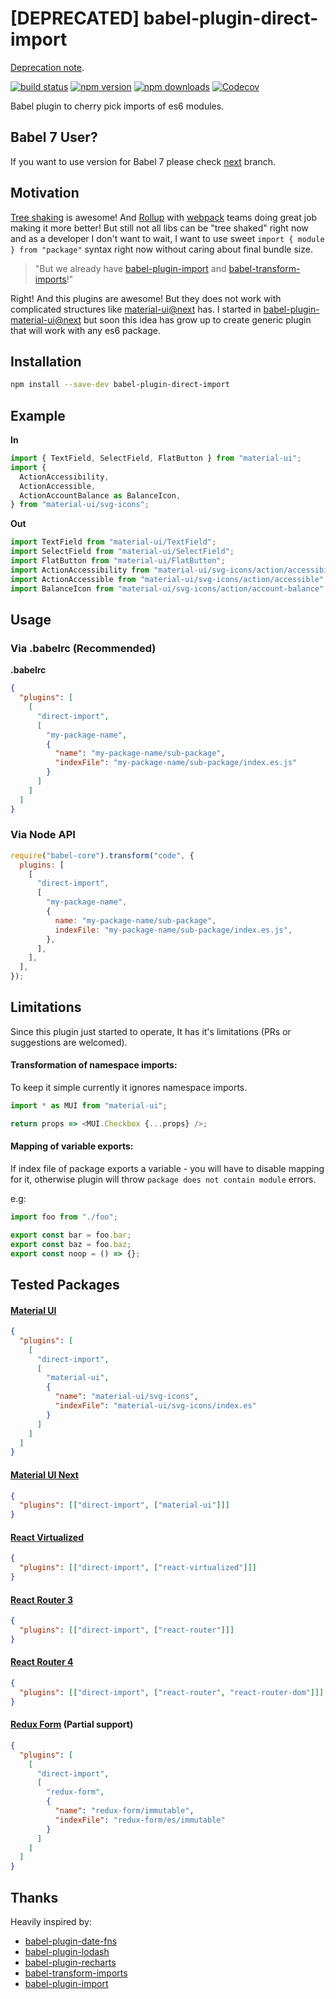 # [DEPRECATED] babel-plugin-direct-import

[Deprecation note](https://github.com/umidbekkarimov/babel-plugin-direct-import/issues/13#issuecomment-419017347).

[![build status](https://img.shields.io/travis/com/umidbekkarimov/babel-plugin-direct-import/master.svg?style=flat-square)](https://travis-ci.com/umidbekkarimov/babel-plugin-direct-import)
[![npm version](https://img.shields.io/npm/v/babel-plugin-direct-import.svg?style=flat-square)](https://www.npmjs.com/package/babel-plugin-direct-import)
[![npm downloads](https://img.shields.io/npm/dm/babel-plugin-direct-import.svg?style=flat-square)](https://www.npmjs.com/package/babel-plugin-direct-import)
[![Codecov](https://img.shields.io/codecov/c/gh/umidbekkarimov/babel-plugin-direct-import.svg?style=flat-square)](https://codecov.io/gh/umidbekkarimov/babel-plugin-direct-import)

Babel plugin to cherry pick imports of es6 modules.

## Babel 7 User?

If you want to use version for Babel 7 please check [next](https://github.com/umidbekkarimov/babel-plugin-direct-import/tree/next) branch.

## Motivation

[Tree shaking](https://webpack.js.org/guides/tree-shaking/) is awesome! And
[Rollup](https://rollupjs.org/) with [webpack](https://webpack.js.org) teams
doing great job making it more better! But still not all libs can be "tree
shaked" right now and as a developer I don't want to wait, I want to use sweet
`import { module } from "package"` syntax right now without caring about final
bundle size.

> "But we already have
> [babel-plugin-import](https://github.com/ant-design/babel-plugin-import) and
> [babel-transform-imports](https://bitbucket.org/amctheatres/babel-transform-imports)!"

Right! And this plugins are awesome! But they does not work with complicated
structures like
[material-ui@next](https://github.com/callemall/material-ui/blob/next/src/index.js)
has. I started in
[babel-plugin-material-ui@next](https://github.com/umidbekkarimov/babel-plugin-material-ui/tree/next)
but soon this idea has grow up to create generic plugin that will work with any
es6 package.

## Installation

```bash
npm install --save-dev babel-plugin-direct-import
```

## Example

**In**

```javascript
import { TextField, SelectField, FlatButton } from "material-ui";
import {
  ActionAccessibility,
  ActionAccessible,
  ActionAccountBalance as BalanceIcon,
} from "material-ui/svg-icons";
```

**Out**

```javascript
import TextField from "material-ui/TextField";
import SelectField from "material-ui/SelectField";
import FlatButton from "material-ui/FlatButton";
import ActionAccessibility from "material-ui/svg-icons/action/accessibility";
import ActionAccessible from "material-ui/svg-icons/action/accessible";
import BalanceIcon from "material-ui/svg-icons/action/account-balance";
```

## Usage

### **Via .babelrc (Recommended)**

**.babelrc**

```json
{
  "plugins": [
    [
      "direct-import",
      [
        "my-package-name",
        {
          "name": "my-package-name/sub-package",
          "indexFile": "my-package-name/sub-package/index.es.js"
        }
      ]
    ]
  ]
}
```

### **Via Node API**

```javascript
require("babel-core").transform("code", {
  plugins: [
    [
      "direct-import",
      [
        "my-package-name",
        {
          name: "my-package-name/sub-package",
          indexFile: "my-package-name/sub-package/index.es.js",
        },
      ],
    ],
  ],
});
```

## Limitations

Since this plugin just started to operate, It has it's limitations (PRs or
suggestions are welcomed).

#### Transformation of namespace imports:

To keep it simple currently it ignores namespace imports.

```javascript
import * as MUI from "material-ui";

return props => <MUI.Checkbox {...props} />;
```

#### Mapping of variable exports:

If index file of package exports a variable - you will have to disable mapping
for it, otherwise plugin will throw `package does not contain module` errors.

e.g:

```javascript
import foo from "./foo";

export const bar = foo.bar;
export const baz = foo.baz;
export const noop = () => {};
```

## Tested Packages

#### [Material UI](https://github.com/callemall/material-ui)

```json
{
  "plugins": [
    [
      "direct-import",
      [
        "material-ui",
        {
          "name": "material-ui/svg-icons",
          "indexFile": "material-ui/svg-icons/index.es"
        }
      ]
    ]
  ]
}
```

#### [Material UI Next](https://github.com/callemall/material-ui/tree/next)

```json
{
  "plugins": [["direct-import", ["material-ui"]]]
}
```

#### [React Virtualized](https://github.com/bvaughn/react-virtualized)

```json
{
  "plugins": [["direct-import", ["react-virtualized"]]]
}
```

#### [React Router 3](https://github.com/ReactTraining/react-router/tree/v3)

```json
{
  "plugins": [["direct-import", ["react-router"]]]
}
```

#### [React Router 4](https://github.com/ReactTraining/react-router)

```json
{
  "plugins": [["direct-import", ["react-router", "react-router-dom"]]]
}
```

#### [Redux Form](https://github.com/erikras/redux-form) (Partial support)

```json
{
  "plugins": [
    [
      "direct-import",
      [
        "redux-form",
        {
          "name": "redux-form/immutable",
          "indexFile": "redux-form/es/immutable"
        }
      ]
    ]
  ]
}
```

## Thanks

Heavily inspired by:

- [babel-plugin-date-fns](https://github.com/date-fns/babel-plugin-date-fns)
- [babel-plugin-lodash](https://github.com/lodash/babel-plugin-lodash)
- [babel-plugin-recharts](https://github.com/recharts/babel-plugin-recharts)
- [babel-transform-imports](https://bitbucket.org/amctheatres/babel-transform-imports)
- [babel-plugin-import](https://github.com/ant-design/babel-plugin-import)
